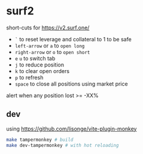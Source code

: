 # surf2

short-cuts for https://v2.surf.one/

- `` ` `` to reset leverage and collateral to 1 to be safe
- `left-arrow` or `a` to `open long`
- `right-arrow` or `o` to `open short`
- `e` `u` to switch tab
- `j` to reduce position
- `k` to clear open orders
- `p` to refresh
- `space` to close all positions using market price

alert when any position lost >= -XX%

## dev

using https://github.com/lisonge/vite-plugin-monkey

```bash
make tampermonkey # build
make dev-tampermonkey # with hot reloading
```
